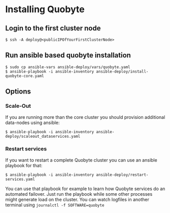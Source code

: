 # Installing Quobyte

## Login to the first cluster node
```
$ ssh -A deploy@<publicIPOfYourFirstClusterNode>
```

## Run ansible based quobyte installation

```
$ sudo cp ansible-vars ansible-deploy/vars/quobyte.yaml
$ ansible-playbook -i ansible-inventory ansible-deploy/install-quobyte-core.yaml
```

## Options

### Scale-Out

If you are running more than the core cluster you should provision additional data-nodes using ansible:

```
$ ansible-playbook -i ansible-inventory ansible-deploy/scaleout_dataservices.yaml
```

### Restart services

If you want to restart a complete Quobyte cluster you can use an ansible playbook for that:
```
$ ansible-playbook -i ansible-inventory ansible-deploy/restart-services.yaml
```

You can use that playbook for example to learn how Quobyte services do an automated failover. Just run the playbook while some other processes might generate load on the cluster. You can watch logfiles in another terminal using ``` journalctl -f SOFTWARE=quobyte ```



